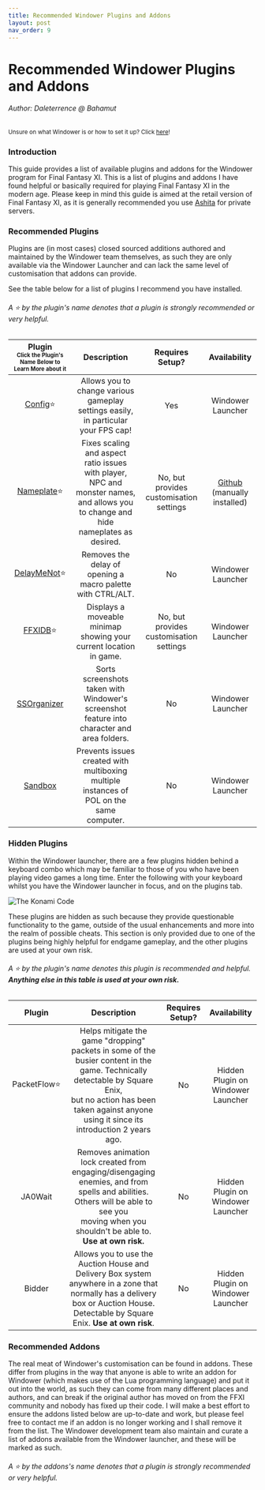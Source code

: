 ```yaml
---
title: Recommended Windower Plugins and Addons
layout: post
nav_order: 9
---
```

Recommended Windower Plugins and Addons
========================================
###### Author: Daleterrence @ Bahamut

<sub>Unsure on what Windower is or how to set it up? Click [here](/Guides/Windower/Windower-Quickstart.md)!</sub>
### Introduction

This guide provides a list of available plugins and addons for the Windower program for Final Fantasy XI. This is a list of plugins and addons I have found helpful or basically required for playing Final Fantasy XI in the modern age. Please keep in mind this guide is aimed at the retail version of Final Fantasy XI, as it is generally recommended you use [Ashita](https://ashitaxi.com/) for private servers.

### Recommended Plugins
Plugins are (in most cases) closed sourced additions authored and maintained by the Windower team themselves, as such they are only available via the Windower Launcher and can lack the same level of customisation that addons can provide.

See the table below for a list of plugins I recommend you have installed. 

###### A ⭐ by the plugin's name denotes that a plugin is *strongly* recommended or very helpful. 
| **Plugin** <br><sub><sub>Click the Plugin's Name Below to Learn More about it</sub></sub> |                                                             **Description**                                                            |         **Requires <br>Setup?**         |                          **Availability**                         |
|:----------------------------------------------------------------------------------------:|:--------------------------------------------------------------------------------------------------------------------------------------:|:---------------------------------------:|:-----------------------------------------------------------------:|
|                   [Config](https://docs.windower.net/plugins/config/)⭐                   |                           Allows you to change various gameplay settings easily, in particular your FPS cap!                           |                   Yes                   |                       Windower <br>Launcher                       |
|                     [Nameplate](https://github.com/Shirk/Nameplate)⭐                     | Fixes scaling and aspect ratio issues with player, NPC and monster names, <br>and allows you to change and hide nameplates as desired. | No, but provides customisation settings | [Github](https://github.com/Shirk/Nameplate) (manually installed) |
|               [DelayMeNot](https://docs.windower.net/plugins/delaymenot/)⭐               |                                      Removes the delay of opening a macro palette with CTRL/ALT.                                       |                    No                   |                        Windower<br>Launcher                       |
|                   [FFXIDB](https://docs.windower.net/plugins/ffxidb/)⭐                   |                                   Displays a moveable minimap showing your current location in game.                                   | No, but provides customisation settings |                        Windower<br>Launcher                       |
|               [SSOrganizer](https://docs.windower.net/plugins/ssorganizer/)              |                       Sorts screenshots taken with Windower's screenshot feature into character and area folders.                      |                    No                   |                        Windower<br>Launcher                       |
|                   [Sandbox](https://docs.windower.net/plugins/sandbox/)                  |                        Prevents issues created with multiboxing multiple instances of POL on the same computer.                        |                    No                   |                        Windower<br>Launcher                       |

### Hidden Plugins
Within the Windower launcher, there are a few plugins hidden behind a keyboard combo which may be familiar to those of you who have been playing video games a long time. Enter the following with your keyboard whilst you have the Windower launcher in focus, and on the plugins tab.
 
![The Konami Code](/resources/Windower/Recommended-Plugins-Addons/4mn2QSo.png)

These plugins are hidden as such because they provide questionable functionality to the game, outside of the usual enhancements and more into the realm of possible cheats. This section is only provided due to one of the plugins being highly helpful for endgame gameplay, and the other plugins are used at your own risk. 
###### A ⭐ by the plugin's name denotes this plugin is recommended and helpful. **Anything else in this table is used at your own risk.**
|  **Plugin** |                                                                                                      **Description**                                                                                                      | **Requires Setup?** |          **Availability**          |
|:-----------:|:-------------------------------------------------------------------------------------------------------------------------------------------------------------------------------------------------------------------------:|:-------------------:|:----------------------------------:|
| PacketFlow⭐ | Helps mitigate the game "dropping" packets in some of the busier content in the game. Technically detectable by Square Enix, <br>but no action has been taken against anyone using it since its introduction 2 years ago. |          No         | Hidden Plugin on Windower Launcher |
|   JA0Wait   |               Removes animation lock created from engaging/disengaging enemies, and from spells and abilities. Others will be able to see you <br>moving when you shouldn't be able to. **Use at own risk.**              |          No         | Hidden Plugin on Windower Launcher |
|    Bidder   |                   Allows you to use the Auction House and Delivery Box system anywhere in a zone that normally has a delivery box or Auction House. <br>Detectable by Square Enix. **Use at own risk**.                   |          No         | Hidden Plugin on Windower Launcher |


### Recommended Addons

The real meat of Windower's customisation can be found in addons. These differ from plugins in the way that anyone is able to write an addon for Windower (which makes use of the Lua programming language) and put it out into the world, as such they can come from many different places and authors, and can break if the original author has moved on from the FFXI community and nobody has fixed up their code. I will make a best effort to ensure the addons listed below are up-to-date and work, but please feel free to contact me if an addon is no longer working and I shall remove it from the list. The Windower development team also maintain and curate a list of addons available from the Windower launcher, and these will be marked as such. 

###### A ⭐ by the addons's name denotes that a plugin is *strongly* recommended or very helpful. 

